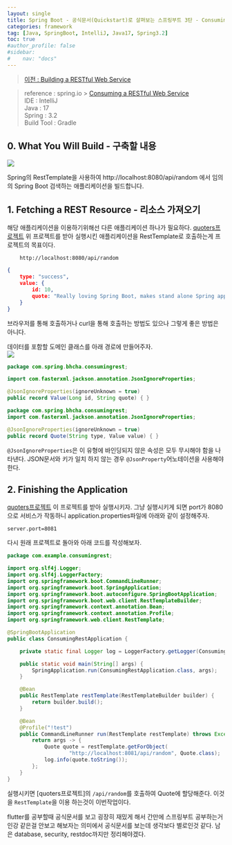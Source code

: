 ```yaml
---
layout: single
title: Spring Boot - 공식문서(Quickstart)로 살펴보는 스프링부트 3탄 - Consuming a RESTful Web Service
categories: framework
tag: [Java, SpringBoot, IntelliJ, Java17, Spring3.2]
toc: true
#author_profile: false
#sidebar:
#    nav: "docs"
---
```


> [이전 : Building a RESTful Web Service](../springboot_공식문서2탄)

> reference : spring.io > [Consuming a RESTful Web Service](https://spring.io/guides/gs/consuming-rest)  
> IDE : IntelliJ  
> Java : 17  
> Spring : 3.2  
> Build Tool : Gradle



## 0. What You Will Build - 구축할 내용
<img src="/images/spring/img_12.png">  

Spring의 RestTemplate을 사용하여 http://localhost:8080/api/random 에서 
임의의 Spring Boot 검색하는 애플리케이션을 빌드합니다.

## 1. Fetching a REST Resource - 리소스 가져오기 
해당 애플리케이션을 이용하기위해선 다른 애플리케이션 하나가 필요하다. [quoters프로젝트](ttps://github.com/spring-guides/quoters)
위 프로젝트를 받아 실행시킨 애플리케이션을 RestTemplate로 호출하는게 프로젝트의 목표이다.
```link
    http://localhost:8080/api/random
```
```json
{
    type: "success",
    value: {
        id: 10,
        quote: "Really loving Spring Boot, makes stand alone Spring apps easy."
    }
}
```

브라우저를 통해 호출하거나 curl을 통해 호출하는 방법도 있으나 그렇게 좋은 방법은 아니다.  

데이터를 포함할 도메인 클래스를 아래 경로에 만들어주자.  
<img src="/images/spring/img_9.png">  
```java
package com.spring.bhcha.consumingrest;

import com.fasterxml.jackson.annotation.JsonIgnoreProperties;

@JsonIgnoreProperties(ignoreUnknown = true)
public record Value(Long id, String quote) { }
```

```java
package com.spring.bhcha.consumingrest;
import com.fasterxml.jackson.annotation.JsonIgnoreProperties;

@JsonIgnoreProperties(ignoreUnknown = true)
public record Quote(String type, Value value) { }
```
`@JsonIgnoreProperties`은 이 유형에 바인딩되지 않은 속성은 모두 무시해야 함을 나타낸다.
JSON문서와 키가 일치 하지 않는 경우 `@JsonProperty`어노테이션을 사용해야 한다.

## 2. Finishing the Application 
[quoters프로젝트](ttps://github.com/spring-guides/quoters) 이 프로젝트를 받아 실행시키자. 그냥 실행시키게 되면 port가 8080으로 서비스가 작동하니
application.properties파일에 아래와 같이 설정해주자.
```properties
server.port=8081
```

다시 원래 프로젝트로 돌아와 아래 코드를 작성해보자.
```java
package com.example.consumingrest;

import org.slf4j.Logger;
import org.slf4j.LoggerFactory;
import org.springframework.boot.CommandLineRunner;
import org.springframework.boot.SpringApplication;
import org.springframework.boot.autoconfigure.SpringBootApplication;
import org.springframework.boot.web.client.RestTemplateBuilder;
import org.springframework.context.annotation.Bean;
import org.springframework.context.annotation.Profile;
import org.springframework.web.client.RestTemplate;

@SpringBootApplication
public class ConsumingRestApplication {

	private static final Logger log = LoggerFactory.getLogger(ConsumingRestApplication.class);

	public static void main(String[] args) {
		SpringApplication.run(ConsumingRestApplication.class, args);
	}

	@Bean
	public RestTemplate restTemplate(RestTemplateBuilder builder) {
		return builder.build();
	}

	@Bean
	@Profile("!test")
	public CommandLineRunner run(RestTemplate restTemplate) throws Exception {
		return args -> {
			Quote quote = restTemplate.getForObject(
					"http://localhost:8081/api/random", Quote.class);
			log.info(quote.toString());
		};
	}
}
```
실행시키면 [quoters프로젝트]의 `/api/random`를 호출하여 Quote에 할당해준다. 이것을 `RestTemplate`을 이용 하는것이 이번작업이다.

flutter를 공부할때 공식문서를 보고 굉장히 재밌게 해서 간만에 스프링부트 공부하는거 인강 같은걸 안보고 해보자는 의미에서 공식문서를 보는데 생각보다 별로인것 같다.
남은 database, security, restdoc까지만 정리해야겠다.